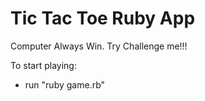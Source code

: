 # Tic Tac Toe Ruby App

Computer Always Win. Try Challenge me!!!

To start playing:
- run "ruby game.rb"